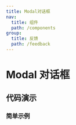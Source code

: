 ```yaml
---
title: Modal对话框
nav:
  title: 组件
  path: /components
group:
  title: 反馈
  path: /feedback
---
```


# Modal 对话框

## 代码演示

### 简单示例

<code src="./demo/demo01.tsx" />
